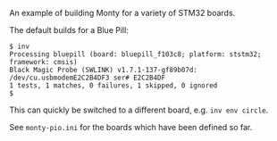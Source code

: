 An example of building Monty for a variety of STM32 boards.

The default builds for a Blue Pill:

```text
$ inv
Processing bluepill (board: bluepill_f103c8; platform: ststm32; framework: cmsis)
Black Magic Probe (SWLINK) v1.7.1-137-gf89b07d: /dev/cu.usbmodemE2C2B4DF3 ser# E2C2B4DF
1 tests, 1 matches, 0 failures, 1 skipped, 0 ignored
$
```

This can quickly be switched to a different board, e.g. `inv env circle`.

See `monty-pio.ini` for the boards which have been defined so far.
